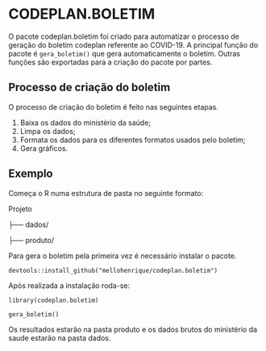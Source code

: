 # CODEPLAN.BOLETIM

O pacote codeplan.boletim foi criado para automatizar o processo de geração do boletim codeplan referente ao COVID-19. A principal função do pacote é `gera_boletim()` que gera automaticamente o boletim. Outras funções são exportadas para a criação do pacote por partes.

## Processo de criação do boletim

O processo de criação do boletim é feito nas seguintes etapas.

1. Baixa os dados do ministério da saúde;
2. Limpa os dados;
3. Formata os dados para os diferentes formatos usados pelo boletim;
4. Gera gráficos.

## Exemplo

Começa o R numa estrutura de pasta no seguinte formato:

Projeto

├── dados/

├── produto/

Para gera o boletim pela primeira vez é necessário instalar o pacote.
```
devtools::install_github("mellohenrique/codeplan.boletim")
```

Após realizada a instalação roda-se:

```
library(codeplan.boletim)

gera_boletim()

```

Os resultados estarão na pasta produto e os dados brutos do ministério da saude estarão na pasta dados.
